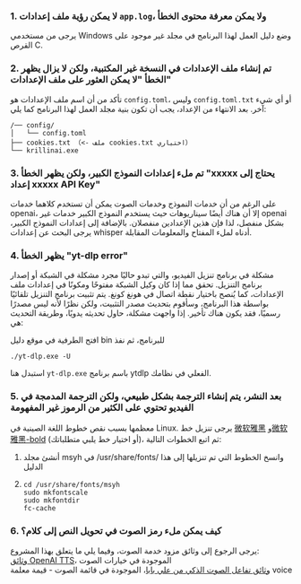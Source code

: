 ### 1. لا يمكن رؤية ملف إعدادات `app.log`، ولا يمكن معرفة محتوى الخطأ
يرجى من مستخدمي Windows وضع دليل العمل لهذا البرنامج في مجلد غير موجود على القرص C.

### 2. تم إنشاء ملف الإعدادات في النسخة غير المكتبية، ولكن لا يزال يظهر الخطأ "لا يمكن العثور على ملف الإعدادات"
تأكد من أن اسم ملف الإعدادات هو `config.toml`، وليس `config.toml.txt` أو أي شيء آخر. بعد الانتهاء من الإعداد، يجب أن تكون بنية مجلد العمل لهذا البرنامج كما يلي:
```
/── config/
│   └── config.toml
├── cookies.txt （<- ملف cookies.txt اختياري）
└── krillinai.exe
```

### 3. تم ملء إعدادات النموذج الكبير، ولكن يظهر الخطأ "xxxxx يحتاج إلى إعداد xxxxx API Key"
على الرغم من أن خدمات النموذج وخدمات الصوت يمكن أن تستخدم كلاهما خدمات openai، إلا أن هناك أيضًا سيناريوهات حيث يستخدم النموذج الكبير خدمات غير openai بشكل منفصل، لذا فإن هذين الإعدادين منفصلان. بالإضافة إلى إعدادات النموذج الكبير، يرجى البحث عن إعدادات whisper أدناه لملء المفتاح والمعلومات المقابلة.

### 4. يظهر الخطأ "yt-dlp error"
مشكلة في برنامج تنزيل الفيديو، والتي تبدو حاليًا مجرد مشكلة في الشبكة أو إصدار برنامج التنزيل. تحقق مما إذا كان وكيل الشبكة مفتوحًا ومكونًا في إعدادات ملف الإعدادات، كما يُنصح باختيار نقطة اتصال في هونغ كونغ. يتم تثبيت برنامج التنزيل تلقائيًا بواسطة هذا البرنامج، وسأقوم بتحديث مصدر التثبيت، ولكن نظرًا لأنه ليس مصدرًا رسميًا، فقد يكون هناك تأخير. إذا واجهت مشكلة، حاول تحديثه يدويًا، وطريقة التحديث هي:

افتح الطرفية في موقع دليل bin للبرنامج، ثم نفذ
```
./yt-dlp.exe -U
```
استبدل هنا `yt-dlp.exe` باسم برنامج ytdlp الفعلي في نظامك.

### 5. بعد النشر، يتم إنشاء الترجمة بشكل طبيعي، ولكن الترجمة المدمجة في الفيديو تحتوي على الكثير من الرموز غير المفهومة
معظمها بسبب نقص خطوط اللغة الصينية في Linux. يرجى تنزيل خط [微软雅黑](https://modelscope.cn/models/Maranello/KrillinAI_dependency_cn/resolve/master/%E5%AD%97%E4%BD%93/msyh.ttc) و[微软雅黑-bold](https://modelscope.cn/models/Maranello/KrillinAI_dependency_cn/resolve/master/%E5%AD%97%E4%BD%93/msyhbd.ttc) (أو اختيار خط يلبي متطلباتك)، ثم اتبع الخطوات التالية:
1. أنشئ مجلد msyh في /usr/share/fonts/ وانسخ الخطوط التي تم تنزيلها إلى هذا الدليل
2. 
    ```
    cd /usr/share/fonts/msyh
    sudo mkfontscale
    sudo mkfontdir
    fc-cache
    ```

### 6. كيف يمكن ملء رمز الصوت في تحويل النص إلى كلام؟
يرجى الرجوع إلى وثائق مزود خدمة الصوت، وفيما يلي ما يتعلق بهذا المشروع:  
[وثائق OpenAI TTS](https://platform.openai.com/docs/guides/text-to-speech/api-reference)، الموجودة في خيارات الصوت  
[وثائق تفاعل الصوت الذكي من علي بابا](https://help.aliyun.com/zh/isi/developer-reference/overview-of-speech-synthesis)، الموجودة في قائمة الصوت - قيمة معلمة voice